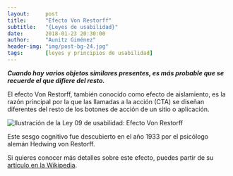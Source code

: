 ```yaml
---
layout:     post
title:      "Efecto Von Restorff"
subtitle:   "{Leyes de usabilidad}"
date:       2018-01-23 20:30:00
author:     "Aunitz Giménez"
header-img: "img/post-bg-24.jpg"
tags:       [leyes y principios de usabilidad]
---
```


<p><em><strong>Cuando hay varios objetos similares presentes, es más probable que se recuerde el que difiere del resto.</strong></em></p>

<p>El efecto Von Restorff, también conocido como efecto de aislamiento, es la razón principal por la que las llamadas a la acción (CTA) se diseñan diferentes del resto de los botones de acción de un sitio o aplicación.</p>

<p><img src="{{ site.baseurl }}/img/ley-09-efecto-von-restorff.png" alt="Ilustración de la Ley 09 de usabilidad: Efecto Von Restorff"></p>

<p>Este sesgo cognitivo fue descubierto en el año 1933 por el psicólogo alemán Hedwing von Restorff.</p>

<p>Si quieres conocer más detalles sobre este efecto, puedes partir de su <a href="https://en.wikipedia.org/wiki/Von_Restorff_effect" target="_blank">artículo en la Wikipedia</a>.</p>